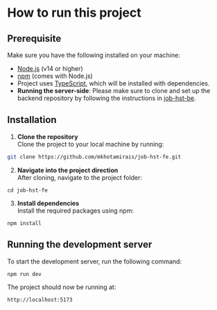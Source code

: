 # How to run this project

## Prerequisite
Make sure you have the following installed on your machine:
- [Node.js](https://nodejs.org/en/) (v14 or higher)
- [npm](https://www.npmjs.com/get-npm) (comes with Node.js)
- Project uses [TypeScript](https://www.typescriptlang.org/), which will be installed with dependencies.
- **Running the server-side**: Please make sure to clone and set up the backend repository by following the instructions in [job-hst-be](https://github.com/mkhotamirais/job-hst-be).


## Installation
1. **Clone the repository**   
Clone the project to your local machine by running:

  ```bash
  git clone https://github.com/mkhotamirais/job-hst-fe.git
  ```
2. **Navigate into the project direction**  
After cloning, navigate to the project folder:

  ```
  cd job-hst-fe
  ```
3. **Install dependencies**   
Install the required packages using npm:
  ```
  npm install
  ```

## Running the development server   
To start the development server, run the following command:

  ```
  npm run dev
  ```
The project should now be running at:

  ```
  http://localhost:5173
  ```